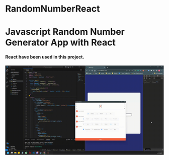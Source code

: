# RandomNumberReact

<h1>Javascript Random Number Generator App with React</h1>

<h4>React have been used in this project.</h4>

<img src="./screen.gif">

